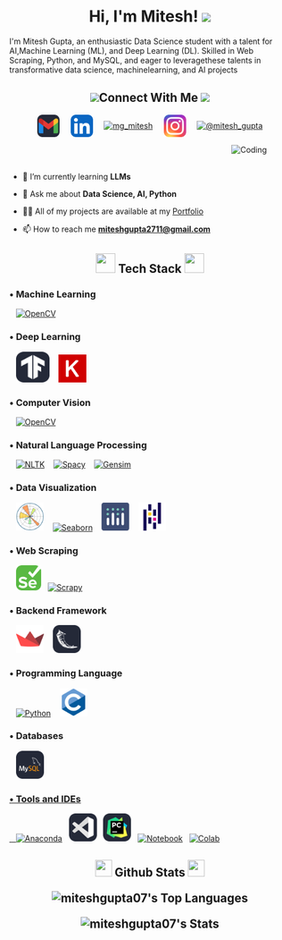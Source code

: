 <h1 align="center">Hi, I'm Mitesh! <img src="https://media.giphy.com/media/hvRJCLFzcasrR4ia7z/giphy.gif" width="35px"></h1>
I'm Mitesh Gupta, an enthusiastic Data Science student with a talent for AI,Machine Learning (ML), and Deep Learning (DL). Skilled in Web Scraping, Python, and MySQL, and eager to leveragethese talents in transformative data science, machinelearning, and AI projects

 
<div align="center">
  <h2><img src="https://user-images.githubusercontent.com/74038190/216120981-b9507c36-0e04-4469-8e27-c99271b45ba5.png" width="30px">Connect With Me <img src="https://user-images.githubusercontent.com/74038190/216120981-b9507c36-0e04-4469-8e27-c99271b45ba5.png" width="30px"></h2>
 
  <a href="mailto:miteshgupta2711@gmail.com" target="blank"><img align="center" src="https://github.com/tandpfun/skill-icons/blob/main/icons/Gmail-Dark.svg" alt="gmail" height="40" width="40" /></a> &nbsp;&nbsp;&nbsp;
  <a href="https://linkedin.com/in/mitesh-gupta" target="blank"><img align="center" src="https://github.com/tandpfun/skill-icons/blob/main/icons/LinkedIn.svg" alt="mitesh-gupta" height="40" width="40" /></a> &nbsp;&nbsp;&nbsp;
  <a href="https://twitter.com/mg_mitesh" target="blank"><img align="center" src="https://github.com/miteshgupta07/miteshgupta07/assets/111682782/2202cde1-7b76-42d0-a331-d77e8bc5e434" alt="mg_mitesh" height="40" width="40" /></a> &nbsp;&nbsp;&nbsp;
  <a href="https://instagram.com/mg_mitesh_gupta" target="blank"><img align="center" src="https://github.com/tandpfun/skill-icons/blob/main/icons/Instagram.svg" alt="mg_mitesh_gupta" height="40" width="40" /></a> &nbsp;&nbsp;&nbsp;
  <a href="https://medium.com/@mitesh_gupta" target="blank"><img align="center" src="https://github.com/miteshgupta07/miteshgupta07/assets/111682782/dcdf639f-27aa-4dc0-974a-2a22dbc50f8b" alt="@mitesh_gupta" height="40" width="40" /></a>
</div>

 <img align="right" alt="Coding" width="21%" height="21%" src="https://user-images.githubusercontent.com/74038190/216644497-1951db19-8f3d-4e44-ac08-8e9d7e0d94a7.gif">
<br><br>

- 🌱 I’m currently learning **LLMs**

- 💬 Ask me about **Data Science, AI, Python**

- 👨‍💻 All of my projects are available at my [Portfolio](https://www.datascienceportfol.io/miteshgupta)

- 📫 How to reach me **miteshgupta2711@gmail.com**


<div align="center">
 <h2> <img src="https://user-images.githubusercontent.com/74038190/212284087-bbe7e430-757e-4901-90bf-4cd2ce3e1852.gif", width="35" height="35"> Tech Stack <img src="https://user-images.githubusercontent.com/74038190/212284087-bbe7e430-757e-4901-90bf-4cd2ce3e1852.gif", width="35" height="35"> </h2
</div>

<h3 align="left">• Machine Learning</h3> 
<p align="left">
  &nbsp;&nbsp;&nbsp;<a href="https://scikit-learn.org/stable/" target="_blank"><img src="https://github.com/tandpfun/skill-icons/blob/main/icons/ScikitLearn-Dark.svg" alt="OpenCV" width="50" height="50"></a>
</p>

<h3 align="left">• Deep Learning</h3>
<p align="left">
  &nbsp;&nbsp;&nbsp;<a href="https://github.com/tandpfun/skill-icons/blob/main/icons/TensorFlow-Dark.svg" target="_blank"><img src="https://github.com/tandpfun/skill-icons/blob/main/icons/TensorFlow-Dark.svg" alt="TensorFlow" width="60" height="55"></a>&nbsp;&nbsp;&nbsp;
  <a href="https://github.com/devicons/devicon/blob/v2.16.0/icons/keras/keras-original.svg" target="_blank"><img src="https://github.com/devicons/devicon/blob/v2.16.0/icons/keras/keras-original.svg" alt="Keras" width="50" height="50"></a>
</p>

<h3 align="left">• Computer Vision</h3>
<p align="left">
  &nbsp;&nbsp;&nbsp;<a href="https://opencv.org/" target="_blank"><img src="https://github.com/tandpfun/skill-icons/blob/main/icons/OpenCV-Dark.svg" alt="OpenCV" width="50" height="50"></a>
</p>

<h3 align="left">• Natural Language Processing</h3>

<p align="left">
  &nbsp;&nbsp;&nbsp;<a href="https://www.nltk.org/" target="_blank"><img src="https://img.shields.io/badge/NLTK-363535?style=for-the-badge&logo=python&logoColor=white" alt="NLTK" ></a>&nbsp;&nbsp;&nbsp;
  <a href="https://spacy.io/api/doc" target="_blank"><img src="https://img.shields.io/badge/Spacy-blue?style=for-the-badge&logo=spacy&logoColor=white" alt="Spacy" ></a>&nbsp;&nbsp;&nbsp;
  <a href="https://radimrehurek.com/gensim/auto_examples/index.html#documentation" target="_blank"><img src="https://img.shields.io/badge/Gensim-4800ff?style=for-the-badge&logo=python&logoColor=white" alt="Gensim" ></a>
</p>

<h3 align="left">• Data Visualization</h3>
<p align="left">
  &nbsp;&nbsp;&nbsp;<a href="https://matplotlib.org/stable/index.html" target="_blank"><img src="https://github.com/devicons/devicon/blob/v2.16.0/icons/matplotlib/matplotlib-original.svg" alt="Matplotlib" width="50" height="50"></a>&nbsp;&nbsp;&nbsp;
  <a href="https://seaborn.pydata.org/" target="_blank"><img src="https://seaborn.pydata.org/_images/logo-mark-lightbg.svg" alt="Seaborn" width="50" height="50"></a>&nbsp;&nbsp;&nbsp;
  <a href="https://plotly.com/" target="_blank"><img src="https://github.com/devicons/devicon/blob/v2.16.0/icons/plotly/plotly-original.svg" alt="Plotly" width="50" height="50"></a>&nbsp;&nbsp;&nbsp;
  <a href="https://pandas.pydata.org/" target="_blank"><img src="https://github.com/devicons/devicon/blob/v2.16.0/icons/pandas/pandas-original.svg" alt="Pandas" width="50" height="50"></a>
</p>

<h3 align="left">• Web Scraping</h3>
<p align="left">
&nbsp;&nbsp;&nbsp;<a href="https://scrapy.org/" target="_blank"><img src="https://github.com/tandpfun/skill-icons/blob/main/icons/Selenium.svg" alt="Scrapy" width="45" height="45"></a>&nbsp;&nbsp;&nbsp;<a href="https://scrapy.org/" target="_blank"><img src="https://scrapy.org/img/scrapylogo.png" alt="Scrapy" height="45"></a>
</p>

<h3 align="left">• Backend Framework</h3>
<p align="left">
  &nbsp;&nbsp;&nbsp;<a href="https://streamlit.io/" target="_blank"><img src="https://github.com/devicons/devicon/blob/v2.16.0/icons/streamlit/streamlit-original.svg" alt="Streamlit" width="50" height="50"></a>&nbsp;&nbsp;&nbsp;
  <a href="https://flask.palletsprojects.com/en/3.0.x/" target="_blank"><img src="https://github.com/tandpfun/skill-icons/blob/main/icons/Flask-Dark.svg" alt="Flask" width="50" height="50"></a>
</p>

<h3 align="left">• Programming Language</h3>
<p align="left">
&nbsp;&nbsp;&nbsp;<a href="https://docs.python.org/3/" target="_blank"><img src="https://skillicons.dev/icons?i=python" alt="Python" width="50" height="50"></a>&nbsp;&nbsp;&nbsp;
<a href="https://devdocs.io/c/" target="_blank"><img src="https://github.com/devicons/devicon/blob/v2.16.0/icons/c/c-original.svg" alt="C" width="50" height="50"></a>
</p>

<h3 align="left">• Databases</h3>
<p align="left">
&nbsp;&nbsp;&nbsp;<a href="https://dev.mysql.com/doc/" target="_blank"><img src="https://github.com/tandpfun/skill-icons/blob/main/icons/MySQL-Dark.svg" alt="MySQL" width="50" height="50">
</p>

<h3 align="left">• Tools and IDEs</h3>
<p align="left">
&nbsp;&nbsp; <a href="https://www.anaconda.com/" target="_blank"><img src="https://github.com/tandpfun/skill-icons/blob/main/icons/Anaconda-Dark.svg" alt="Anaconda" width="50"></a>&nbsp;&nbsp;
 <a href="https://code.visualstudio.com/" target="_blank"><img src="https://github.com/tandpfun/skill-icons/blob/main/icons/VSCode-Dark.svg" alt="VSCode" width="50"></a>&nbsp;&nbsp;
 <a href="https://www.jetbrains.com/pycharm/" target="_blank"><img src="https://github.com/tandpfun/skill-icons/blob/main/icons/PyCharm-Dark.svg" alt="PyCharm" width="50"></a>&nbsp;&nbsp;
 <a href="https://jupyter.org/" target="_blank"><img src="https://github.com/miteshgupta07/miteshgupta07/assets/111682782/3c346c85-6191-43fc-82a2-e9ecf705b9c8" alt="Notebook" width="60"></a>&nbsp;&nbsp;
 <a href="https://colab.research.google.com/" target="_blank"><img src="https://github.com/miteshgupta07/miteshgupta07/assets/111682782/3aef1081-df26-49b5-9c1b-2736a5d3cffc" alt="Colab" width="75"></a>



</p>


<h2 align="center"><img src ="https://user-images.githubusercontent.com/74038190/216122041-518ac897-8d92-4c6b-9b3f-ca01dcaf38ee.png"width="30" height="30"> Github Stats <img src ="https://user-images.githubusercontent.com/74038190/216122041-518ac897-8d92-4c6b-9b3f-ca01dcaf38ee.png"width="30" height="30"</h2>
 
![miteshgupta07's Top Languages](https://github-readme-stats.vercel.app/api/top-langs/?username=miteshgupta07&theme=default&show_icons=true&hide_border=true&layout=compact)

![miteshgupta07's Stats](https://github-readme-stats.vercel.app/api?username=miteshgupta07&theme=default&show_icons=true&hide_border=false&count_private=false)    
